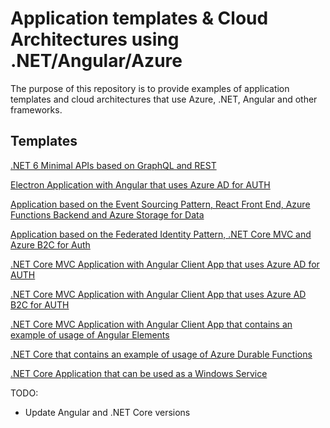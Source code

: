 # Application templates & Cloud Architectures using .NET/Angular/Azure

The purpose of this repository is to provide examples of application templates and cloud architectures that use Azure, .NET, Angular and other frameworks.

## Templates

[.NET 6 Minimal APIs based on GraphQL and REST](DotNet-GraphQL-Rest-APIs)

[Electron Application with Angular that uses Azure AD for AUTH](Electron-Angular-AzureAd)

[Application based on the Event Sourcing Pattern, React Front End, Azure Functions Backend and Azure Storage for Data](Event-Sourcing)

[Application based on the Federated Identity Pattern, .NET Core MVC and Azure B2C for Auth](Federated-Identity)

[.NET Core MVC Application with Angular Client App that uses Azure AD for AUTH](NetCore-Angular-AzureAd)

[.NET Core MVC Application with Angular Client App that uses Azure AD B2C for AUTH](NetCore-Angular-AzureB2C)

[.NET Core MVC Application with Angular Client App that contains an example of usage of Angular Elements](NetCore-Angular-Elements)

[.NET Core that contains an example of usage of Azure Durable Functions](NetCore-Durable-Functions)

[.NET Core Application that can be used as a Windows Service](NetCore-WinService)

TODO:

- Update Angular and .NET Core versions
